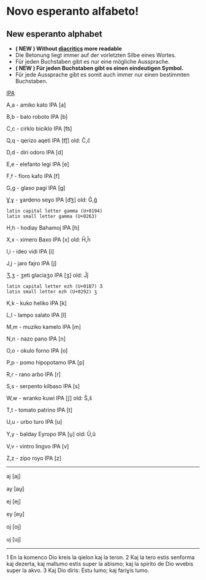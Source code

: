 # Novo esperanto alfabeto! 

## New esperanto alphabet

- **( NEW ) Without [diacritics](https://en.wikipedia.org/wiki/Diacritic)  more readable**
- Die Betonung liegt immer auf der vorletzten Silbe eines Wortes.
- Für jeden Buchstaben gibt es nur eine mögliche Aussprache.
- **( NEW ) Für jeden Buchstaben gibt es einen eindeutigen Symbol.**
- Für jede Aussprache gibt es somit auch immer nur einen bestimmten Buchstaben.

[IPA](https://en.wikipedia.org/wiki/International_Phonetic_Alphabet)

A,a - amiko	kato IPA [a]

B,b - balo roboto IPA [b]

C,c - cirklo biciklo IPA [t͡s]

Q,q - qerizo aqeti IPA [t͡ʃ] old: Ĉ,ĉ

D,d - diri odoro IPA [d]

E,e - elefanto legi IPA [e]

F,f - floro kafo IPA [f]

G,g - glaso pagi IPA [g]

Ɣ,ɣ - ɣardeno seɣo IPA [d͡ʒ] old: Ĝ,ĝ
```
latin capital letter gamma (U+0194)
latin small letter gamma (U+0263)
```
H,h - hodiay Bahamoj IPA [h]

X,x - ximero Baxo IPA [x] old: Ĥ,ĥ

I,i - ideo vidi IPA [i]

J,j - jaro fajro IPA [j]

Ʒ,ʒ - ʒeti glaciaʒo IPA [ʒ] old: Ĵĵ
```
latin capital letter ezh (U+01B7) Ʒ
latin small letter ezh (U+0292) ʒ
```
K,k - kuko heliko IPA [k]

L,l - lampo salato IPA [l]

M,m - muziko kamelo IPA [m]

N,n - nazo pano IPA [n]

O,o - okulo forno IPA [o]

P,p - pomo hipopotamo IPA [p]

R,r - rano arbo IPA [r]

S,s - serpento kilbaso IPA [s]

W,w - wranko kuwi IPA [ʃ] old: Ŝ,ŝ

T,t - tomato patrino IPA [t]

U,u - urbo turo IPA [u]

Y,y - balday Eyropo IPA [u̯] old: Û,û

V,v - vintro lingvo IPA [v]

Z,z - zipo royo IPA [z]


----------

aj	[ai̯]

ay	[au̯]

ej	[ei̯]

ey	[eu̯]

oj	[oi̯]

uj	[ui̯]

----------

1 En la komenco Dio kreis la qielon kaj la teron. 
2 Kaj la tero estis senforma kaj dezerta, kaj mallumo estis super la abismo; kaj la spirito de Dio wvebis super la akvo. 
3 Kaj Dio diris: Estu lumo; kaj fariɣis lumo.
